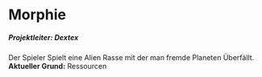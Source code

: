 # Morphie
##### Projektleiter: _Dextex_
Der Spieler Spielt eine Alien Rasse mit der man fremde Planeten Überfällt. **Aktueller Grund:** Ressourcen
